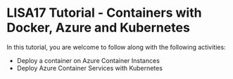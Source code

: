 # LISA17 Tutorial - Containers with Docker, Azure and Kubernetes

In this tutorial, you are welcome to follow along with the following activities:

* Deploy a container on Azure Container Instances
* Deploy Azure Container Services with Kubernetes

